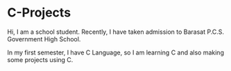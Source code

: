 # C-Projects

Hi, I am a school student. Recently, I have taken admission to Barasat P.C.S. Government High School.

In my first semester, I have C Language, so I am learning C and also making some projects using C.